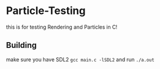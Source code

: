 # Particle-Testing
this is for testing Rendering and Particles in C!

## Building
make sure you have SDL2
`gcc main.c -lSDL2`
and run `./a.out`
